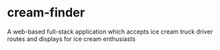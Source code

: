 # cream-finder
A web-based full-stack application which accepts ice cream truck driver routes and displays for ice cream enthusiasts
